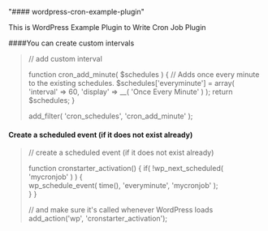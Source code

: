 "#### wordpress-cron-example-plugin" 


This is WordPress Example Plugin to Write Cron Job Plugin


####You can create custom intervals 

> // add custom interval
> 
> function cron_add_minute( $schedules ) {
> 	// Adds once every minute to the existing schedules.
>     $schedules['everyminute'] = array(
> 	    'interval' => 60,
> 	    'display' => __( 'Once Every Minute' )
>     );
>     return $schedules;
> }
> 
> add_filter( 'cron_schedules', 'cron_add_minute' );

#### Create a scheduled event (if it does not exist already)


> // create a scheduled event (if it does not exist already)
> 
> function cronstarter_activation() {
> 	if( !wp_next_scheduled( 'mycronjob' ) ) {  
> 	   wp_schedule_event( time(), 'everyminute', 'mycronjob' );  
> 	}
> }
> 
> // and make sure it's called whenever WordPress loads
> add_action('wp', 'cronstarter_activation');


